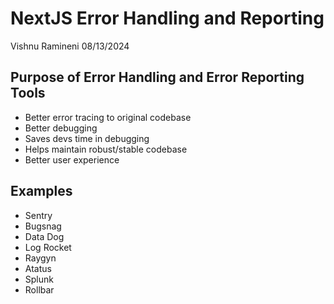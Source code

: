 
# NextJS Error Handling and Reporting
Vishnu Ramineni
08/13/2024

## Purpose of Error Handling and Error Reporting Tools
* Better error tracing to original codebase
* Better debugging
* Saves devs time in debugging
* Helps maintain robust/stable codebase
* Better user experience

## Examples
* Sentry
* Bugsnag
* Data Dog
* Log Rocket
* Raygyn
* Atatus
* Splunk
* Rollbar

## 
